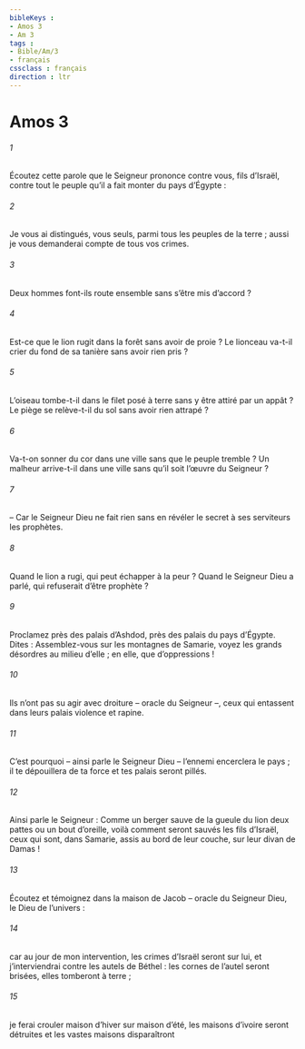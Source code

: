 ```yaml
---
bibleKeys : 
- Amos 3
- Am 3
tags : 
- Bible/Am/3
- français
cssclass : français
direction : ltr
---
```


# Amos 3

###### 1
Écoutez cette parole que le Seigneur prononce
contre vous, fils d’Israël,
contre tout le peuple qu’il a fait monter du pays d’Égypte :
###### 2
Je vous ai distingués, vous seuls,
parmi tous les peuples de la terre ;
aussi je vous demanderai compte
de tous vos crimes.
###### 3
Deux hommes font-ils route ensemble
sans s’être mis d’accord ?
###### 4
Est-ce que le lion rugit dans la forêt
sans avoir de proie ?
Le lionceau va-t-il crier du fond de sa tanière
sans avoir rien pris ?
###### 5
L’oiseau tombe-t-il dans le filet posé à terre
sans y être attiré par un appât ?
Le piège se relève-t-il du sol
sans avoir rien attrapé ?
###### 6
Va-t-on sonner du cor dans une ville
sans que le peuple tremble ?
Un malheur arrive-t-il dans une ville
sans qu’il soit l’œuvre du Seigneur ?
###### 7
– Car le Seigneur Dieu ne fait rien
sans en révéler le secret
à ses serviteurs les prophètes.
###### 8
Quand le lion a rugi,
qui peut échapper à la peur ?
Quand le Seigneur Dieu a parlé,
qui refuserait d’être prophète ?
###### 9
Proclamez près des palais d’Ashdod,
près des palais du pays d’Égypte.
Dites :
Assemblez-vous sur les montagnes de Samarie,
voyez les grands désordres au milieu d’elle ;
en elle, que d’oppressions !
###### 10
Ils n’ont pas su agir avec droiture
– oracle du Seigneur –,
ceux qui entassent dans leurs palais
violence et rapine.
###### 11
C’est pourquoi – ainsi parle le Seigneur Dieu –
l’ennemi encerclera le pays ;
il te dépouillera de ta force
et tes palais seront pillés.
###### 12
Ainsi parle le Seigneur :
Comme un berger sauve de la gueule du lion
deux pattes ou un bout d’oreille,
voilà comment seront sauvés les fils d’Israël,
ceux qui sont, dans Samarie, assis au bord de leur couche,
sur leur divan de Damas !
###### 13
Écoutez et témoignez dans la maison de Jacob
– oracle du Seigneur Dieu, le Dieu de l’univers :
###### 14
car au jour de mon intervention, les crimes d’Israël seront sur lui,
et j’interviendrai contre les autels de Béthel :
les cornes de l’autel seront brisées,
elles tomberont à terre ;
###### 15
je ferai crouler maison d’hiver sur maison d’été,
les maisons d’ivoire seront détruites
et les vastes maisons disparaîtront

